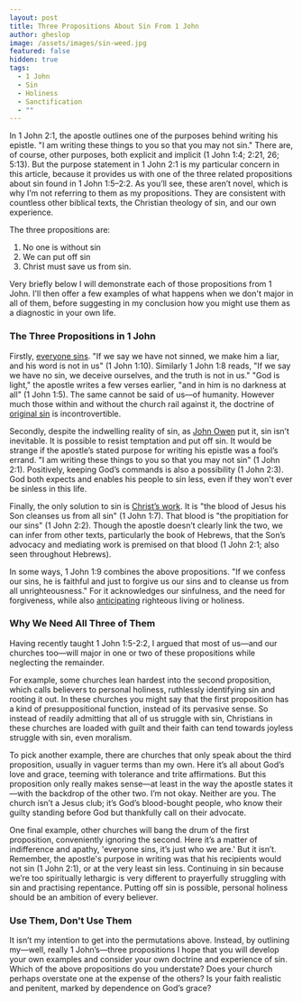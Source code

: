 ```yaml
---
layout: post
title: Three Propositions About Sin From 1 John
author: gheslop
image: /assets/images/sin-weed.jpg
featured: false
hidden: true
tags:
  - 1 John
  - Sin
  - Holiness
  - Sanctification
  - ""
---
```

In 1 John 2:1, the apostle outlines one of the purposes behind writing his epistle. "I am writing these things to you so that you may not sin." There are, of course, other purposes, both explicit and implicit (1 John 1:4; 2:21, 26; 5:13). But the purpose statement in 1 John 2:1 is my particular concern in this article, because it provides us with one of the three related propositions about sin found in 1 John 1:5–2:2. As you’ll see, these aren’t novel, which is why I’m not referring to them as my propositions. They are consistent with countless other biblical texts, the Christian theology of sin, and our own experience.

The three propositions are:

1. No one is without sin
2. We can put off sin
3. Christ must save us from sin.

Very briefly below I will demonstrate each of those propositions from 1 John. I'll then offer a few examples of what happens when we don't major in all of them, before suggesting in my conclusion how you might use them as a diagnostic in your own life.

### The Three Propositions in 1 John

Firstly, [everyone sins](https://rekindle.co.za/content/2025-02-21-doodle-our-sin-doesnt-always-make-sense). "If we say we have not sinned, we make him a liar, and his word is not in us" (1 John 1:10). Similarly 1 John 1:8 reads, "If we say we have no sin, we deceive ourselves, and the truth is not in us." "God is light," the apostle writes a few verses earlier, "and in him is no darkness at all" (1 John 1:5). The same cannot be said of us—of humanity. However much those within and without the church rail against it, the doctrine of [original sin](https://rekindle.co.za/content/william-golding-original-sin/) is incontrovertible.

Secondly, despite the indwelling reality of sin, as [John Owen](https://rekindle.co.za/content/john-owen-and-asceticism/) put it, sin isn’t inevitable. It is possible to resist temptation and put off sin. It would be strange if the apostle’s stated purpose for writing his epistle was a fool’s errand. "I am writing these things to you so that you may not sin" (1 John 2:1). Positively, keeping God’s commands is also a possibility (1 John 2:3). God both expects and enables his people to sin less, even if they won't ever be sinless in this life.

Finally, the only solution to sin is [Christ’s work](https://rekindle.co.za/content/2025-01-16-atonement). It is "the blood of Jesus his Son cleanses us from all sin" (1 John 1:7). That blood is "the propitiation for our sins" (1 John 2:2). Though the apostle doesn’t clearly link the two, we can infer from other texts, particularly the book of Hebrews, that the Son’s advocacy and mediating work is premised on that blood (1 John 2:1; also seen throughout Hebrews).

In some ways, 1 John 1:9 combines the above propositions. "If we confess our sins, he is faithful and just to forgive us our sins and to cleanse us from all unrighteousness." For it acknowledges our sinfulness, and the need for forgiveness, while also [anticipating](https://rekindle.co.za/content/2025-05-22-francis-schaeffer-holiness-sanctification) righteous living or holiness.

### Why We Need All Three of Them

Having recently taught 1 John 1:5-2:2, I argued that most of us—and our churches too—will major in one or two of these propositions while neglecting the remainder.

For example, some churches lean hardest into the second proposition, which calls believers to personal holiness, ruthlessly identifying sin and rooting it out. In these churches you might say that the first proposition has a kind of presuppositional function, instead of its pervasive sense. So instead of readily admitting that all of us struggle with sin, Christians in these churches are loaded with guilt and their faith can tend towards joyless struggle with sin, even moralism.

To pick another example, there are churches that only speak about the third proposition, usually in vaguer terms than my own. Here it’s all about God’s love and grace, teeming with tolerance and trite affirmations. But this proposition only really makes sense—at least in the way the apostle states it—with the backdrop of the other two. I’m not okay. Neither are you. The church isn’t a Jesus club; it’s God’s blood-bought people, who know their guilty standing before God but thankfully call on their advocate.

One final example, other churches will bang the drum of the first proposition, conveniently ignoring the second. Here it’s a matter of indifference and apathy, 'everyone sins, it’s just who we are.' But it isn’t. Remember, the apostle's purpose in writing was that his recipients would not sin (1 John 2:1), or at the very least sin less. Continuing in sin because we’re too spiritually lethargic is very different to prayerfully struggling with sin and practising repentance. Putting off sin is possible, personal holiness should be an ambition of every believer.

### Use Them, Don't Use Them

It isn’t my intention to get into the permutations above. Instead, by outlining my—well, really 1 John’s—three propositions I hope that you will develop your own examples and consider your own doctrine and experience of sin. Which of the above propositions do you understate? Does your church perhaps overstate one at the expense of the others? Is your faith realistic and penitent, marked by dependence on God’s grace?
